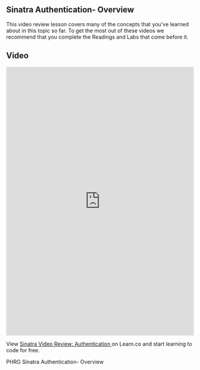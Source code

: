 ## Sinatra Authentication- Overview
This video review lesson covers many of the concepts that you've learned about in this topic so far. To get the most out of these videos we recommend that you complete the Readings and Labs that come before it. 

## Video
<iframe width="100%" height="720" src="https://www.youtube.com/embed/_S1s6R-_wYc?rel=0&amp;showinfo=0" frameborder="0" allowfullscreen></iframe>

<p class='util--hide'>View <a href='https://learn.co/lessons/sinatra-video-review-authentication'>Sinatra Video Review: Authentication </a> on Learn.co and start learning to code for free.</p>
<p data-visibility='hidden'>PHRG Sinatra Authentication- Overview</p>